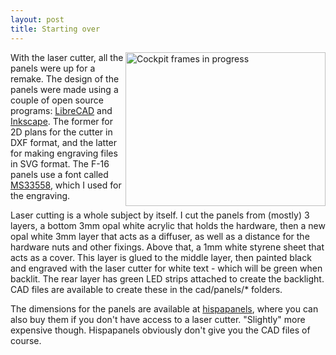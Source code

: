 ```yaml
---
layout: post
title: Starting over
---
```

<a href="/viperpit/images/in_progress_panels.jpg" border="0"><img align="right" width="320" height="246" src="/viperpit/images/in_progress_panels.jpg" alt="Cockpit frames in progress" /></a>

With the laser cutter, all the panels were up for a remake. The design of the panels were made using a couple of open source programs: [LibreCAD](https://librecad.org/) and [Inkscape](https://inkscape.org/). The former for 2D plans for the cutter in DXF format, and the latter for making engraving files in SVG format. The F-16 panels use a font called [MS33558](https://www.wfonts.com/font/ms-33558), which I used for the engraving.

Laser cutting is a whole subject by itself. I cut the panels from (mostly) 3 layers, a bottom 3mm opal white acrylic that holds the hardware, then a new opal white 3mm layer that acts as a diffuser, as well as a distance for the hardware nuts and other fixings. Above that, a 1mm white styrene sheet that acts as a cover. This layer is glued to the middle layer, then painted black and engraved with the laser cutter for white text - which will be green when backlit. The rear layer has green LED strips attached to create the backlight. CAD files are available to create these in the cad/panels/* folders.

The dimensions for the panels are available at [hispapanels](https://hispapanels.com/tienda/en/20-f-16-fighting-falcon), where you can also buy them if you don't have access to a laser cutter. "Slightly" more expensive though. Hispapanels obviously don't give you the CAD files of course.
